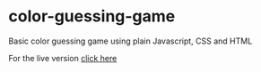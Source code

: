 # color-guessing-game
Basic color guessing game using plain Javascript, CSS and HTML

For the live version [click here](jovial-mahavira-24fecc.bitballoon.com)
